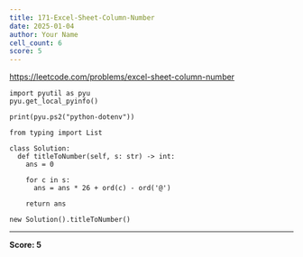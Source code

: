 ```yaml
---
title: 171-Excel-Sheet-Column-Number
date: 2025-01-04
author: Your Name
cell_count: 6
score: 5
---
```


https://leetcode.com/problems/excel-sheet-column-number


```
import pyutil as pyu
pyu.get_local_pyinfo()
```


```
print(pyu.ps2("python-dotenv"))
```


```
from typing import List
```


```
class Solution:
  def titleToNumber(self, s: str) -> int:
    ans = 0

    for c in s:
      ans = ans * 26 + ord(c) - ord('@')

    return ans
```


```
new Solution().titleToNumber()
```


---
**Score: 5**